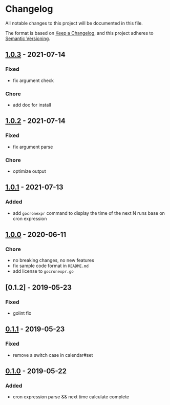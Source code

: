 # Changelog

All notable changes to this project will be documented in this file.

The format is based on [Keep a Changelog](https://keepachangelog.com/en/1.0.0/), and this project adheres
to [Semantic Versioning](https://semver.org/spec/v2.0.0.html).

## [1.0.3] - 2021-07-14

### Fixed

- fix argument check

### Chore

- add doc for install

## [1.0.2] - 2021-07-14

### Fixed

- fix argument parse

### Chore

- optimize output

## [1.0.1] - 2021-07-13

### Added

- add `gocronexpr` command to display the time of the next N runs base on cron expression

## [1.0.0] - 2020-06-11

### Chore

- no breaking changes, no new features
- fix sample code format in `README.md`
- add license to `gocronexpr.go`

## [0.1.2] - 2019-05-23

### Fixed

- golint fix

## [0.1.1] - 2019-05-23

### Fixed

- remove a switch case in calendar#set

## [0.1.0] - 2019-05-22

### Added

- cron expression parse && next time calculate complete

[1.0.3]: https://github.com/dongfg/gocronexpr/releases/tag/v1.0.3

[1.0.2]: https://github.com/dongfg/gocronexpr/releases/tag/v1.0.2

[1.0.1]: https://github.com/dongfg/gocronexpr/releases/tag/v1.0.1

[1.0.0]: https://github.com/dongfg/gocronexpr/releases/tag/v1.0.0

[0.1.1]: https://github.com/dongfg/gocronexpr/releases/tag/v0.1.2

[0.1.1]: https://github.com/dongfg/gocronexpr/releases/tag/v0.1.1

[0.1.0]: https://github.com/dongfg/gocronexpr/releases/tag/v0.1.0